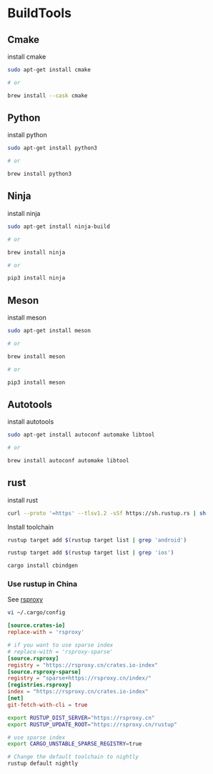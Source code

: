 # BuildTools

## Cmake

install cmake

```bash
sudo apt-get install cmake

# or 

brew install --cask cmake
```

## Python

install python

```bash
sudo apt-get install python3

# or

brew install python3
```

## Ninja

install ninja

```bash
sudo apt-get install ninja-build

# or

brew install ninja

# or

pip3 install ninja
```

## Meson

install meson

```bash
sudo apt-get install meson

# or

brew install meson

# or

pip3 install meson
```

## Autotools

install autotools

```bash
sudo apt-get install autoconf automake libtool

# or

brew install autoconf automake libtool
```

## rust

install rust

```bash
curl --proto '=https' --tlsv1.2 -sSf https://sh.rustup.rs | sh
```

Install toolchain

```bash
rustup target add $(rustup target list | grep 'android')

rustup target add $(rustup target list | grep 'ios')

cargo install cbindgen
```

### Use rustup in China

See [rsproxy](https://rsproxy.cn/)

```sh
vi ~/.cargo/config
```

```toml
[source.crates-io]
replace-with = 'rsproxy'

# if you want to use sparse index
# replace-with = 'rsproxy-sparse'
[source.rsproxy]
registry = "https://rsproxy.cn/crates.io-index"
[source.rsproxy-sparse]
registry = "sparse+https://rsproxy.cn/index/"
[registries.rsproxy]
index = "https://rsproxy.cn/crates.io-index"
[net]
git-fetch-with-cli = true
```

```bash
export RUSTUP_DIST_SERVER="https://rsproxy.cn"
export RUSTUP_UPDATE_ROOT="https://rsproxy.cn/rustup"

# use sparse index
export CARGO_UNSTABLE_SPARSE_REGISTRY=true
```

```sh
# Change the default toolchain to nightly
rustup default nightly
```
